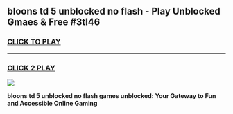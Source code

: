 
## bloons td 5 unblocked no flash - Play Unblocked Gmaes & Free #3tl46
<h3>
<a href="https://news.freeplayer.one?title=bloons_td_5_unblocked_no_flash&ref=26F">CLICK TO PLAY</a></h3>
<hr>

<h3>
<a href="https://news.freeplayer.one?title=bloons_td_5_unblocked_no_flash&ref=26F">CLICK 2 PLAY</a>
  
</h3>

<a href="https://news.freeplayer.one?title=bloons_td_5_unblocked_no_flash&ref=26F/"><img src="https://clearcache.store/games.png"></a>


**bloons td 5 unblocked no flash games unblocked: Your Gateway to Fun and Accessible Online Gaming**
